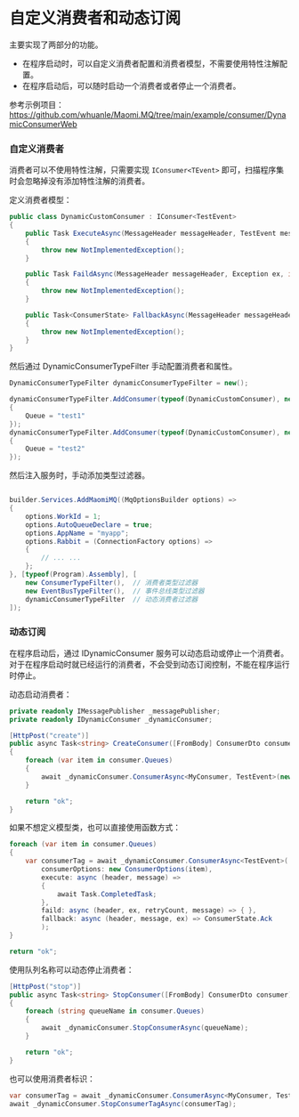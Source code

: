 # 自定义消费者和动态订阅

主要实现了两部分的功能。

* 在程序启动时，可以自定义消费者配置和消费者模型，不需要使用特性注解配置。
* 在程序启动后，可以随时启动一个消费者或者停止一个消费者。



参考示例项目：https://github.com/whuanle/Maomi.MQ/tree/main/example/consumer/DynamicConsumerWeb



### 自定义消费者

消费者可以不使用特性注解，只需要实现 `IConsumer<TEvent>` 即可，扫描程序集时会忽略掉没有添加特性注解的消费者。

定义消费者模型：

```csharp
public class DynamicCustomConsumer : IConsumer<TestEvent>
{
    public Task ExecuteAsync(MessageHeader messageHeader, TestEvent message)
    {
        throw new NotImplementedException();
    }

    public Task FaildAsync(MessageHeader messageHeader, Exception ex, int retryCount, TestEvent message)
    {
        throw new NotImplementedException();
    }

    public Task<ConsumerState> FallbackAsync(MessageHeader messageHeader, TestEvent? message, Exception? ex)
    {
        throw new NotImplementedException();
    }
}
```



然后通过 DynamicConsumerTypeFilter 手动配置消费者和属性。

```csharp
DynamicConsumerTypeFilter dynamicConsumerTypeFilter = new();

dynamicConsumerTypeFilter.AddConsumer(typeof(DynamicCustomConsumer), new ConsumerOptions
{
	Queue = "test1"
});
dynamicConsumerTypeFilter.AddConsumer(typeof(DynamicCustomConsumer), new ConsumerOptions
{
	Queue = "test2"
});
```



然后注入服务时，手动添加类型过滤器。



```csharp

builder.Services.AddMaomiMQ((MqOptionsBuilder options) =>
{
	options.WorkId = 1;
	options.AutoQueueDeclare = true;
	options.AppName = "myapp";
	options.Rabbit = (ConnectionFactory options) =>
	{
        // ... ...
	};
}, [typeof(Program).Assembly], [
    new ConsumerTypeFilter(),  // 消费者类型过滤器
    new EventBusTypeFilter(),  // 事件总线类型过滤器
    dynamicConsumerTypeFilter  // 动态消费者过滤器
]);
```



### 动态订阅

在程序启动后，通过 IDynamicConsumer 服务可以动态启动或停止一个消费者。对于在程序启动时就已经运行的消费者，不会受到动态订阅控制，不能在程序运行时停止。



动态启动消费者：

```csharp
private readonly IMessagePublisher _messagePublisher;
private readonly IDynamicConsumer _dynamicConsumer;

[HttpPost("create")]
public async Task<string> CreateConsumer([FromBody] ConsumerDto consumer)
{
	foreach (var item in consumer.Queues)
	{
		await _dynamicConsumer.ConsumerAsync<MyConsumer, TestEvent>(new ConsumerOptions(item));
	}

	return "ok";
}
```



如果不想定义模型类，也可以直接使用函数方式：

```csharp
foreach (var item in consumer.Queues)
{
	var consumerTag = await _dynamicConsumer.ConsumerAsync<TestEvent>(
		consumerOptions: new ConsumerOptions(item),
		execute: async (header, message) =>
		{
			await Task.CompletedTask;
		},
		faild: async (header, ex, retryCount, message) => { },
		fallback: async (header, message, ex) => ConsumerState.Ack
		);
}

return "ok";
```





使用队列名称可以动态停止消费者：

```csharp
[HttpPost("stop")]
public async Task<string> StopConsumer([FromBody] ConsumerDto consumer)
{
	foreach (string queueName in consumer.Queues)
	{
		await _dynamicConsumer.StopConsumerAsync(queueName);
	}

	return "ok";
}
```



也可以使用消费者标识：

```csharp
var consumerTag = await _dynamicConsumer.ConsumerAsync<MyConsumer, TestEvent>(new ConsumerOptions(item));
await _dynamicConsumer.StopConsumerTagAsync(consumerTag);
```



